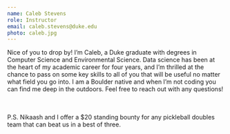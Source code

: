 ```yaml
---
name: Caleb Stevens
role: Instructor
email: caleb.stevens@duke.edu
photo: caleb.jpg
---
```


Nice of you to drop by! I’m Caleb, a Duke graduate with degrees in Computer Science and Environmental Science. Data science has been at the heart of my academic career for four years, and I’m thrilled at the chance to pass on some key skills to all of you that will be useful no matter what field you go into. I am a Boulder native and when I’m not coding you can find me deep in the outdoors. Feel free to reach out with any questions!

<br/><br/>
P.S. Nikaash and I offer a $20 standing bounty for any pickleball doubles team that can beat us in a best of three.



